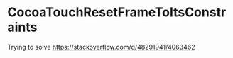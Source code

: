 # CocoaTouchResetFrameToItsConstraints
Trying to solve https://stackoverflow.com/q/48291941/4063462
